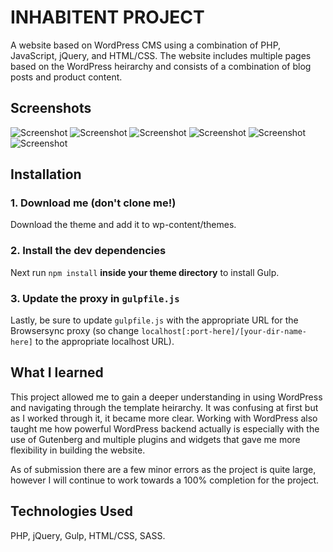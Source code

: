 # INHABITENT PROJECT 
A website based on WordPress CMS using a combination of PHP, JavaScript, jQuery, and HTML/CSS. The website includes multiple pages based on the WordPress heirarchy and consists of a combination of blog posts and product content.   

## Screenshots 
![Screenshot](/themes/screenshots/home-inhabitent?raw=true "Home Page")
![Screenshot](/themes/screenshots/front-page-inhabitent?raw=true "Front Page")
![Screenshot](/themes/screenshots/journal-inhabitent?raw=true "Journal Page")
![Screenshot](/themes/screenshots/shop-inhabitent?raw=true "Shop Page")
![Screenshot](/themes/screenshots/findus-inhabitent?raw=true "Find UsPage")
![Screenshot](/themes/screenshots/about-inhabitent?raw=true "About Page")


## Installation

### 1. Download me (don't clone me!)

Download the theme and add it to wp-content/themes. 

### 2. Install the dev dependencies

Next run `npm install` **inside your theme directory** to install Gulp.

### 3. Update the proxy in `gulpfile.js`

Lastly, be sure to update `gulpfile.js` with the appropriate URL for the Browsersync proxy (so change `localhost[:port-here]/[your-dir-name-here]` to the appropriate localhost URL).

## What I learned 
This project allowed me to gain a deeper understanding in using WordPress and navigating through the template heirarchy. It was confusing at first but as I worked through it, it became more clear. Working with WordPress also taught me how powerful WordPress backend actually is especially with the use of Gutenberg and multiple plugins and widgets that gave me more flexibility in building the website. 

As of submission there are a few minor errors as the project is quite large, however I will continue to work towards a 100% completion for the project. 

## Technologies Used 
PHP, jQuery, Gulp, HTML/CSS, SASS. 